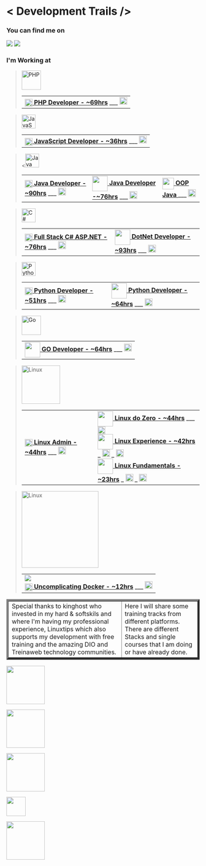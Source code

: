 # < Development Trails />

<!--linkedin-->
### You can find me on 
<a href="https://www.linkedin.com/in/icsalgado/" align="center"><img src="https://img.shields.io/badge/LinkedIn-0077B5?style=for-the-badge&logo=linkedin&logoColor=white" ></a>
<a href="https://www.instagram.com/iuricomi/" align="center"><img src="https://img.shields.io/badge/Instagram-E4405F?style=for-the-badge&logo=instagram&logoColor=white" ></a>

### I'm Working at

<!--PHP-->
> <a href="https://www.php.net/" target="_blank" rel="noreferrer"><img src="https://raw.githubusercontent.com/danielcranney/readme-generator/main/public/icons/skills/php-colored.svg" width="50" height="50" alt="PHP" /></a><table align="center">
        <td>
            <!--TREINAWEB-->
           <a href="https://www.treinaweb.com.br/formacao/desenvolvedor-php"><img src="https://www.treinaweb.com.br/assets/images/favicon-32x32.png" width="20px" align="center"> <b>PHP Developer - ~69hrs</b></a> ___ <a href="https://github.com/icsalgado/tracks/tree/master/TREINAWEB_DevPHP"><img src="https://cdn-icons-png.flaticon.com/512/8481/8481952.png" width="20px"></a> 
        </td>
    </table>

<!--JAVASCRIPT-->
> <a href="https://developer.mozilla.org/en-US/docs/Web/JavaScript" target="_blank" rel="noreferrer"><img src="https://raw.githubusercontent.com/danielcranney/readme-generator/main/public/icons/skills/javascript-colored.svg" width="36" height="36" alt="JavaScript" /></a><table align="center">
        <td>
            <!--TREINAWEB-->
           <a href="https://www.treinaweb.com.br/formacao/desenvolvedor-javascript"><img src="https://www.treinaweb.com.br/assets/images/favicon-32x32.png" width="20px" align="center"> <b>JavaScript Developer - ~36hrs</b></a> ___ <a href="https://github.com/icsalgado/tracks/tree/master/TREINAWEB_DevJavascript"><img src="https://cdn-icons-png.flaticon.com/512/8481/8481952.png" width="20px"></a> 
        </td>
    </table>

<!--JAVA-->
> <<a href="https://www.oracle.com/java/" target="_blank" rel="noreferrer"><img src="https://raw.githubusercontent.com/danielcranney/readme-generator/main/public/icons/skills/java-colored.svg" width="36" height="36" alt="Java" /></a><table align="center">
        <td>
            <!--TREINAWEB-->
           <a href="https://www.treinaweb.com.br/formacao/desenvolvedor-java"><img src="https://www.treinaweb.com.br/assets/images/favicon-32x32.png" width="20px" align="center"> <b>Java Developer - ~90hrs</b></a> ___ <a href="https://github.com/icsalgado/tracks/tree/master/TREINAWEB_DevJava"><img src="https://cdn-icons-png.flaticon.com/512/8481/8481952.png" width="20px"></a> 
        </td>
        <td>
            <!--DIO-->
            <a href="https://www.dio.me/en/catalog?careerId=1b73eec2-c27b-4820-8e79-8238c93a5224"><img src="https://hermes.digitalinnovation.one/assets/diome/logo-full.svg" width="40px" align="center"> <b>Java Developer -~76hrs</b></a> ___ <a href="https://github.com/icsalgado/tracks/tree/master/DIO_FormacaoJavaDeveloper"><img src="https://cdn-icons-png.flaticon.com/512/8481/8481952.png" width="20px"></a>
        </td>
        <td>
            <!--CAPGEMINI START-->
            <a href="https://startcapgemini.com.br/"><img src="https://www.capgemini.com/br-pt/wp-content/themes/capgemini-komposite/assets/images/favicon.ico" width="30px" align="center"> <b>OOP Java </b></a> ___ <a href="https://github.com/icsalgado/tracks/tree/master/CAPGEMINI_Start/LP3"><img src="https://cdn-icons-png.flaticon.com/512/8481/8481952.png" width="20px"></a>
        </td>
    </table>

<!--C# DotNet-->
> <a href="https://docs.microsoft.com/en-us/dotnet/csharp/" target="_blank" rel="noreferrer"><img src="https://raw.githubusercontent.com/danielcranney/readme-generator/main/public/icons/skills/csharp-colored.svg" width="36" height="36" alt="C#" /></a><table align="center">
        <td>
            <!--TREINAWEB-->
           <a href="https://www.treinaweb.com.br/formacao/desenvolvedor-c-e-aspnet-framework-full-stack"><img src="https://www.treinaweb.com.br/assets/images/favicon-32x32.png" width="20px" align="center"> <b>Full Stack C# ASP.NET - ~76hrs</b></a> ___ <a href="https://github.com/icsalgado/tracks/tree/master/TREINAWEB_DevC%23AspNet"><img src="https://cdn-icons-png.flaticon.com/512/8481/8481952.png" width="20px"></a> 
        </td>
        <td>
            <!--DIO-->
            <a href="https://www.dio.me/en/catalog?careerId=1b73eec2-c27b-4820-8e79-8238c93a5224"><img src="https://hermes.digitalinnovation.one/assets/diome/logo-full.svg" width="40px" align="center"> <b>DotNet Developer - ~93hrs</b></a> ___ <a href="https://github.com/icsalgado/tracks/tree/master/DIO_Formacao.NetDeveloper"><img src="https://cdn-icons-png.flaticon.com/512/8481/8481952.png" width="20px"></a>
        </td>
    </table>

<!--PYTHON-->
> <a href="https://www.python.org/" target="_blank" rel="noreferrer"><img src="https://raw.githubusercontent.com/danielcranney/readme-generator/main/public/icons/skills/python-colored.svg" width="36" height="36" alt="Python" /></a><table align="center">
        <td>
            <!--TREINAWEB-->
           <a href="https://www.treinaweb.com.br/formacao/desenvolvedor-python"><img src="https://www.treinaweb.com.br/assets/images/favicon-32x32.png" width="20px" align="center"> <b>Python Developer - ~51hrs</b></a> ___ <a href="https://github.com/icsalgado/tracks/tree/master/TREINAWEB_DevPython"><img src="https://cdn-icons-png.flaticon.com/512/8481/8481952.png" width="20px"></a> 
        </td>
        <td>
            <!--DIO-->
            <a href="https://www.dio.me/en/catalog?careerId=1b73eec2-c27b-4820-8e79-8238c93a5224"><img src="https://hermes.digitalinnovation.one/assets/diome/logo-full.svg" width="40px" align="center"> <b>Python Developer - ~64hrs</b></a> ___ <a href="https://github.com/icsalgado/tracks/tree/master/DIO_FormacaoPythonDeveloper"><img src="https://cdn-icons-png.flaticon.com/512/8481/8481952.png" width="20px"></a>
        </td>
    </table>

<!--GOLANG-->
> <a href="https://go.dev/doc/" target="_blank" rel="noreferrer"><img src="https://raw.githubusercontent.com/danielcranney/readme-generator/main/public/icons/skills/go-colored.svg" width="50" height="50" alt="Go" /></a><table align="center">
        <td>
            <!--DIO-->
            <a href="https://www.dio.me/en/catalog?careerId=1b73eec2-c27b-4820-8e79-8238c93a5224"><img src="https://hermes.digitalinnovation.one/assets/diome/logo-full.svg" width="40px" align="center"> <b>GO Developer - ~64hrs</b></a> ___ <a href="https://github.com/icsalgado/tracks/tree/master/DIO_FormacaoGoDeveloper"><img src="https://cdn-icons-png.flaticon.com/512/8481/8481952.png" width="20px"></a>
        </td>
    </table>

<!--Linux-->
> <img src="https://img.shields.io/badge/Linux-E34F26?style=for-the-badge&logo=linux&logoColor=black" width="100" alt="Linux" /><table align="center">
        <td>
            <!--LINUXTIPS-->
            <a href="https://www.linuxtips.io/course/linux-admin"><img src="https://yt3.googleusercontent.com/y18UK_vKVewxOunJNIIrvRGxk80aojz5yliXDY6HqbzKnTpvpx2Yn9fM95Pej1SalzYPJMLkUKc=s900-c-k-c0x00ffffff-no-rj" width="20px" align="center"> <b>Linux Admin - ~44hrs</b></a> ___ <a href="https://github.com/icsalgado/tracks/tree/master/LINUXTIPS_LinuxAdmin"><img src="https://cdn-icons-png.flaticon.com/512/8481/8481952.png" width="20px"></a>
        </td>
        <td>
            <!--DIO-->
            <a href="hhttps://www.dio.me/en/catalog?search=linux&skill=fa90d9c3-dd68-420a-9fb0-37000b46e811"> <img src="https://hermes.digitalinnovation.one/assets/diome/logo-full.svg" width="40px" align="center"> <b>Linux do Zero - ~44hrs</b></a> ___ <a href="https://github.com/icsalgado/tracks/tree/master/DIO_LinuxDoZero"><img src="https://cdn-icons-png.flaticon.com/512/8481/8481952.png" width="20px"></a>
            <br>
            <a href="hhttps://www.dio.me/en/catalog?search=linux&skill=fa90d9c3-dd68-420a-9fb0-37000b46e811"> <img src="https://hermes.digitalinnovation.one/assets/diome/logo-full.svg" width="40px" align="center"> <b>Linux Experience - ~42hrs</b></a> _ <a href="https://www.dio.me/certificate/68F781C3"><img src="https://cdn-icons-png.flaticon.com/512/1064/1064671.png" width="20px"></a> _ <a href="https://github.com/icsalgado/tracks/tree/master/DIO_LinuxExperience"><img src="https://cdn-icons-png.flaticon.com/512/8481/8481952.png" width="20px"></a>
            <br>
            <a href="hhttps://www.dio.me/en/catalog?search=linux&skill=fa90d9c3-dd68-420a-9fb0-37000b46e811"> <img src="https://hermes.digitalinnovation.one/assets/diome/logo-full.svg" width="40px" align="center"> <b>Linux Fundamentals - ~23hrs</b></a> _ <a href="https://www.dio.me/certificate/ECCEC4B9"><img src="https://cdn-icons-png.flaticon.com/512/1064/1064671.png" width="20px"></a> _ <a href="https://github.com/icsalgado/tracks/tree/master/DIO_LinuxFundamentals"><img src="https://cdn-icons-png.flaticon.com/512/8481/8481952.png" width="20px"></a>
        </td>
    </table>

<!--DEVOPS-->
> <img src="https://img.shields.io/badge/DEVOPS-SRE--CLOUD--SECURITY-GREEN" width="200" alt="Linux" /><table align="center">
        <td>
            <!--LINUXTIPS-->
            <img src="https://img.shields.io/badge/Docker-2496ED?style=for-the-badge&logo=docker&logoColor=white" align="center">
            <br>
            <a href="https://www.linuxtips.io/course/descomplicando-o-docker"><img src="https://yt3.googleusercontent.com/y18UK_vKVewxOunJNIIrvRGxk80aojz5yliXDY6HqbzKnTpvpx2Yn9fM95Pej1SalzYPJMLkUKc=s900-c-k-c0x00ffffff-no-rj" width="20px" align="center"> <b>Uncomplicating Docker - ~12hrs</b></a> ___ <a href="https://github.com/icsalgado/tracks/tree/master/LINUXTIPS_DescomplicandoDocker"><img src="https://cdn-icons-png.flaticon.com/512/8481/8481952.png" width="20px"></a>
        </td>
    </table>

<table border="5px">
    <td>
        Special thanks to kinghost who invested in my hard & softskils and where I'm having my professional experience, Linuxtips which also supports my development with free training and the amazing DIO and Treinaweb technology communities.
    </td>
    <td>
        Here I will share some training tracks from different platforms. There are different Stacks and single courses that I am doing or have already done.
    </td>
</table>

<a href="https://king.host/"><img src="https://upload.wikimedia.org/wikipedia/commons/thumb/e/e1/KingHost-logo.svg/512px-KingHost-logo.svg.png" width="100px" align="center"></a>


<a href="https://www.linuxtips.io/home"><img src="https://lwfiles.mycourse.app/633c72fac8c963ec854a3950-public/4bd40f95b2194780fb1fcc79b4aea790.png" width="100px" align="center"></a>

<a href="https://www.treinaweb.com.br/"><img src="https://www.treinaweb.com.br/assets/images/treinaweb-logo@2x.webp" width="100px" align="center"></a>

<a href="https://www.dio.me/sign-in"><img src="https://hermes.digitalinnovation.one/assets/diome/logo-full.svg" width="50px" align="center"></a>

<a href="http://capgeminischool.brazilsouth.cloudapp.azure.com/login/"><img src="https://www.capgemini.com/br-pt/wp-content/themes/capgemini-komposite/assets/images/logo.svg" width="100px" align="center"></a>